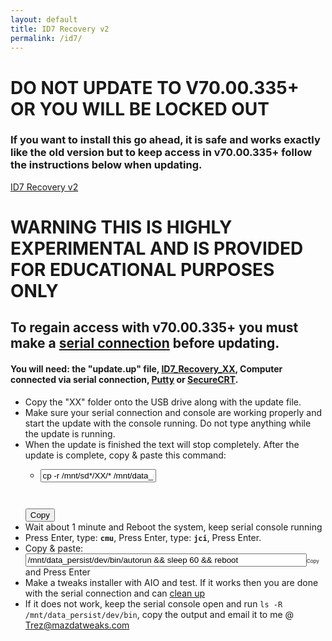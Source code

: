 ```yaml
---
layout: default
title: ID7 Recovery v2
permalink: /id7/
---
```


# **DO NOT UPDATE TO V70.00.335+ OR YOU WILL BE LOCKED OUT**

### If you want to install this go ahead, it is safe and works exactly like the old version but to keep access in v70.00.335+ follow the instructions below when updating.

[ID7 Recovery v2](http://trevelopment.win/id7_v2)

# **WARNING THIS IS HIGHLY EXPERIMENTAL AND IS PROVIDED FOR EDUCATIONAL PURPOSES ONLY**

## To regain access with v70.00.335+ you must make a [serial connection](/serial/#process) **before updating.**

#### **You will need: the "update.up" file, [ID7_Recovery_XX](http://trevelopment.win/xx)**, Computer connected via serial connection,  [Putty](https://www.putty.org/) or [SecureCRT](https://www.vandyke.com/products/securecrt/).
- Copy the "XX" folder onto the USB drive along with the update file.
- Make sure your serial connection and console are working properly and start the update with the console running.  Do not type anything while the update is running.
- When the update is finished the text will stop completely.  After the update is complete, copy & paste this command: <span class="copy-msg"></span>
	-   <pre><code><input type="text" id="code2copy" value="cp -r /mnt/sd*/XX/* /mnt/data_persist/dev/bin/; chmod +x /mnt/data_persist/dev/bin/autorun; /mnt/data_persist/dev/bin/autorun" readonly>
    </code> <button class="w3-btn" onclick="copyCode('#code2copy')">Copy</button> </pre>
- Wait about 1 minute and Reboot the system, keep serial console running
- Press Enter, type: **`cmu`**, Press Enter, type: **`jci`**, Press Enter.
- Copy & paste: <span class="copy-msg"></span><span class="one-liner"><code><input type="text" id="codecopy" style="width:450px" value="/mnt/data_persist/dev/bin/autorun && sleep 60 && reboot" onclick="copyCode('#codecopy')" title="Click to Copy" readonly></code></span><span class="w3-btn" onclick="$('#codecopy').click()" style="font-size:8px">Copy</span>  and Press Enter
- Make a tweaks installer with AIO and test.  If it works then you are done with the serial connection and can [clean up](/serial/#finishing-up)
- If it does not work, keep the serial console open and run `ls -R /mnt/data_persist/dev/bin`, copy the output and email it to me @ <a href="mailto:trez@mazdatweaks.com?Subject=ID7_V2%20Recovery" class="dl-link" target="_top">Trez@mazdatweaks.com</a>
